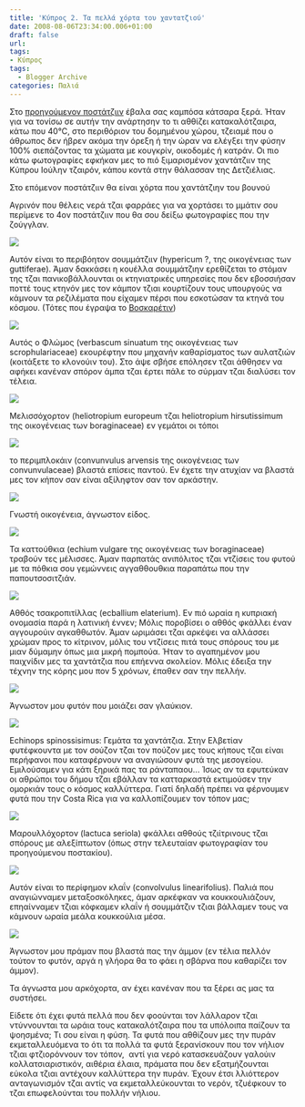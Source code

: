 ```yaml
---
title: 'Κύπρος 2. Τα πελλά χόρτα του χαντατζιού'
date: 2008-08-06T23:34:00.006+01:00
draft: false
url: 
tags: 
- Κύπρος
tags:
  - Blogger Archive
categories: Παλιά
---
```


Στο [προηγούμενον ποστάτζιιν](http://acerasanthropophorum.blogspot.com/2008/07/blog-post_30.html) έβαλα σας καμπόσα κάτσαρα ξερά. Ήταν για να τονίσω σε αυτήν την ανάρτησην το τι αθθίζει κατακαλότζαιρα, κάτω που 40°C, στο περιθόριον του δομημένου χώρου, τζειαμέ που ο άθρωπος δεν ήβρεν ακόμα την όρεξη ή την ώραν να ελέγξει την φύσην 100% σιεπάζοντας τα χώματα με κουγκρίν, οικοδομές ή κατράν. Οι πιο κάτω φωτογραφίες εφκήκαν μες το πιό ξιμαρισμένον χαντάτζιιν της Κύπρου Ιούλην τζαιρόν, κάπου κοντά στην θάλασσαν της Δετζιέλιας. 

  

Στο επόμενον ποστάτζιιν θα είναι χόρτα που χαντάτζιην του βουνού

  

Αγρινόν που θέλεις νερά τζαι φαρράες για να χορτάσει το μμάτιν σου περίμενε το 4ον ποστάτζιιν που θα σου δείξω φωτογραφίες που την ζούγγλαν.  
  
  
[![](https://blogger.googleusercontent.com/img/b/R29vZ2xl/AVvXsEidn_NE0wyioS3NO2R12pVE2beCGkAzHtPUovhbxUqv6CAbixtxTE-I8tBtrDrSDeXUsnV-2RS3uJP40-A_yM07Z-_UckiItJwbbK4FyOraUgEW4YXCXUVuYVImYQweeM2TVJTIp2rdC30/s400/DSCN7321.JPG)](https://blogger.googleusercontent.com/img/b/R29vZ2xl/AVvXsEidn_NE0wyioS3NO2R12pVE2beCGkAzHtPUovhbxUqv6CAbixtxTE-I8tBtrDrSDeXUsnV-2RS3uJP40-A_yM07Z-_UckiItJwbbK4FyOraUgEW4YXCXUVuYVImYQweeM2TVJTIp2rdC30/s1600-h/DSCN7321.JPG)

Αυτόν είναι το περιβόητον σουμμάτζιιν (hypericum ?, της οικογένειας των guttiferae). Άμαν δακκάσει η κουέλλα σουμμάτζιην ερεθίζεται το στόμαν της τζαι πανικοβάλλουνται οι κτηνιατρικές υπηρεσίες που δεν εβοσσιήσαν ποττέ τους κτηνόν μες τον κάμπον τζιαι κουρτίζουν τους υπουργούς να κάμνουν τα ρεζιλέματα που είχαμεν πέρσι που εσκοτώσαν τα κτηνά του κόσμου. (Τότες που έγραψα το [Βοσκαρέτιν](http://acerasanthropophorum.blogspot.com/2007/11/blog-post_19.html))

  
[![](https://blogger.googleusercontent.com/img/b/R29vZ2xl/AVvXsEhbrOexHPPAP1hqZ9aFtTxNqvhrlH5Hm9dpfCC4vN2naPlaNjcnbJuJTA-_YA9EGevnnD49SKfmLU53aVhKEoO_LEQZyluz47BfoUI5Zz3tr9pdWoGr6U70m-1AX0LELUAEpcbg-4BpfbA/s400/DSCN7324.JPG)](https://blogger.googleusercontent.com/img/b/R29vZ2xl/AVvXsEhbrOexHPPAP1hqZ9aFtTxNqvhrlH5Hm9dpfCC4vN2naPlaNjcnbJuJTA-_YA9EGevnnD49SKfmLU53aVhKEoO_LEQZyluz47BfoUI5Zz3tr9pdWoGr6U70m-1AX0LELUAEpcbg-4BpfbA/s1600-h/DSCN7324.JPG)

Αυτός ο Φλώμος (verbascum sinuatum της οικογένειας των scrophulariaceae) εκουρέφτην που μηχανήν καθαρίσματος των αυλατζιών (κοιτάξετε το κλονούιν του). Στο άψε σβήσε επόλησεν τζαι άθθησεν να αφήκει κανέναν σπόρον άμπα τζαι έρτει πάλε το σύρμαν τζαι διαλύσει τον τέλεια.

  
[![](https://blogger.googleusercontent.com/img/b/R29vZ2xl/AVvXsEgcBQB3TSuMRKT2_pXlemL3hXz1KT6QTh68e0vJxZdvR65Si3exhorVY45MImIZJMMpxpU6Kb_HGAFx_F1SpOC6wvydP_rKjQ72MtPyyvKN0dlCwHnEtTKbRzHf2QttArRcUmYTori8qvk/s400/DSCN7326.JPG)](https://blogger.googleusercontent.com/img/b/R29vZ2xl/AVvXsEgcBQB3TSuMRKT2_pXlemL3hXz1KT6QTh68e0vJxZdvR65Si3exhorVY45MImIZJMMpxpU6Kb_HGAFx_F1SpOC6wvydP_rKjQ72MtPyyvKN0dlCwHnEtTKbRzHf2QttArRcUmYTori8qvk/s1600-h/DSCN7326.JPG)

Μελισσόχορτον (heliotropium europeum τζαι heliotropium hirsutissimum της οικογένειας των boraginaceae) εν γεμάτοι οι τόποι

  
[![](https://blogger.googleusercontent.com/img/b/R29vZ2xl/AVvXsEgckIp5b5cxTe70sQDefD5we8iPm_hfE58Uf0VcdNQpXdQjJ-oAV9wdlB-msxqwvoNAEWGHlu91P6U8Dzwim-AEZ-8HGLcEogNhzEP2WfDD29KG0uuEAlErX0WESleFJcc9EANBQTncDsI/s400/DSCN7342.JPG)](https://blogger.googleusercontent.com/img/b/R29vZ2xl/AVvXsEgckIp5b5cxTe70sQDefD5we8iPm_hfE58Uf0VcdNQpXdQjJ-oAV9wdlB-msxqwvoNAEWGHlu91P6U8Dzwim-AEZ-8HGLcEogNhzEP2WfDD29KG0uuEAlErX0WESleFJcc9EANBQTncDsI/s1600-h/DSCN7342.JPG)

το περιμπλοκάιν (convunvulus arvensis της οικογένειας των convunvulaceae) βλαστά επίσεις παντού. Εν έχετε την ατυχίαν να βλαστά μες τον κήπον σαν είναι αξίληφτον σαν τον αρκάστην.

  
[![](https://blogger.googleusercontent.com/img/b/R29vZ2xl/AVvXsEhOIxfndpkPd3yVpMkKyL0zXzo6rXsyyyFEPqNgsS7ZXna3zpLIm0QoNJ4t4RnAd1BNpve8_aBjoRH0vjDonGg4WTS41ohSP7BtdpYIt0Nb3hj7YSt7zHCLvUuiC00oIjZHF1vOgpz1Dwg/s400/DSCN7364.JPG)](https://blogger.googleusercontent.com/img/b/R29vZ2xl/AVvXsEhOIxfndpkPd3yVpMkKyL0zXzo6rXsyyyFEPqNgsS7ZXna3zpLIm0QoNJ4t4RnAd1BNpve8_aBjoRH0vjDonGg4WTS41ohSP7BtdpYIt0Nb3hj7YSt7zHCLvUuiC00oIjZHF1vOgpz1Dwg/s1600-h/DSCN7364.JPG)

Γνωστή οικογένεια, άγνωστον είδος.

  
[![](https://blogger.googleusercontent.com/img/b/R29vZ2xl/AVvXsEhpvoZyfM5jNXFueREisw9FRAc6rbJOxsnN0QbgO1lfg2OwWvzktVn3lVbww_sHkkKpX8WMqtwccFf6Vao_Fu6ZylSja6uQRe9mqOMXIu3eFABdpFUU071NjFz6-s-xujYIPYo5ccGDwto/s400/DSCN7360.JPG)](https://blogger.googleusercontent.com/img/b/R29vZ2xl/AVvXsEhpvoZyfM5jNXFueREisw9FRAc6rbJOxsnN0QbgO1lfg2OwWvzktVn3lVbww_sHkkKpX8WMqtwccFf6Vao_Fu6ZylSja6uQRe9mqOMXIu3eFABdpFUU071NjFz6-s-xujYIPYo5ccGDwto/s1600-h/DSCN7360.JPG)

Τα καττούθκια (echium vulgare της οικογένειας των boraginaceae) τραβούν τες μέλισσες. Άμαν παρπατάς ανιπόλιτος τζαι ντζίσεις του φυτού με τα πόθκια σου γεμώννεις αγγαθθουθκια παραπάτω που την παπουτσοσιτζιάν.

  

  
[![](https://blogger.googleusercontent.com/img/b/R29vZ2xl/AVvXsEgtypfkVQSmPGS0ZxCijbkvzaSrot_4WOcaTQja7ugufw_wsrp9-VPs6rSDtQ8Hn6HItAmHkga2ZxgUIPUAFlJ9kWSR1vcVDI8GKzmnqF_MCX69Ot64dIVMWQY9ns6_wZ55DvDn4gSGUsw/s400/DSCN7413.JPG)](https://blogger.googleusercontent.com/img/b/R29vZ2xl/AVvXsEgtypfkVQSmPGS0ZxCijbkvzaSrot_4WOcaTQja7ugufw_wsrp9-VPs6rSDtQ8Hn6HItAmHkga2ZxgUIPUAFlJ9kWSR1vcVDI8GKzmnqF_MCX69Ot64dIVMWQY9ns6_wZ55DvDn4gSGUsw/s1600-h/DSCN7413.JPG)

Αθθός τσακροπιτίλλας (ecballium elaterium). Εν πιό ωραία η κυπριακή ονομασία παρά η λατινική έννεν; Μόλις ποροβίσει ο αθθός φκάλλει έναν αγγουρούιν αγκαθθωτόν. Άμαν ωριμάσει τζαι αρκέψει να αλλάσσει χρώμαν προς το κίτρινον, μόλις του ντζίσεις πιτά τους σπόρους του με μιαν δύμαμην όπως μια μικρή πομπούα. Ήταν το αγαπημένον μου παιχνίδιν μες τα χαντάτζια που επήεννα σκολείον. Μόλις έδειξα την τέχνην της κόρης μου πον 5 χρόνων, έπαθεν σαν την πελλήν.

  
[![](https://blogger.googleusercontent.com/img/b/R29vZ2xl/AVvXsEjT3-EUhdbBQRuVxr5ohXYl6eIik-fg57YEW-K7SGavcEozegOc2CNQcPBSR00bEx2hErXWKTAVAq4Umvy11uInF028DnKAFSLMdLmPWeAt-Z97ecxV_9lvoZrUmaDM_gyYkBtN1QJCLDk/s400/DSCN7426.JPG)](https://blogger.googleusercontent.com/img/b/R29vZ2xl/AVvXsEjT3-EUhdbBQRuVxr5ohXYl6eIik-fg57YEW-K7SGavcEozegOc2CNQcPBSR00bEx2hErXWKTAVAq4Umvy11uInF028DnKAFSLMdLmPWeAt-Z97ecxV_9lvoZrUmaDM_gyYkBtN1QJCLDk/s1600-h/DSCN7426.JPG)

Άγνωστον μου φυτόν που μοιάζει σαν γλαύκιον.

  
[![](https://blogger.googleusercontent.com/img/b/R29vZ2xl/AVvXsEjvmpcrueVzp2cIhZrAjf4PV36jEnvn0-uNxpcG3ORtSV4K-yI-zZSoz4ktnWWLKT3JHU40__PNwKvL3Eapu3YRBAJC3Ugw-7kICsL7Hjk_9vn1gA5RQN288gzhJxNKxGI8NUQfW7Tq59M/s400/DSCN7439.JPG)](https://blogger.googleusercontent.com/img/b/R29vZ2xl/AVvXsEjvmpcrueVzp2cIhZrAjf4PV36jEnvn0-uNxpcG3ORtSV4K-yI-zZSoz4ktnWWLKT3JHU40__PNwKvL3Eapu3YRBAJC3Ugw-7kICsL7Hjk_9vn1gA5RQN288gzhJxNKxGI8NUQfW7Tq59M/s1600-h/DSCN7439.JPG)

Echinops spinossisimus: Γεμάτα τα χαντάτζια. Στην Ελβετίαν φυτέφκουντα με τον σούζον τζαι τον πούζον μες τους κήπους τζαι είναι περήφανοι που καταφέρνουν να αναγιώσουν φυτά της μεσογείου. Εμιλούσαμεν για κάτι ξηρικά πας τα ράνταπαου... Ίσως αν τα εφυτεύκαν οι αθρώποι του δήμου τζαι εβάλλαν τα κατταρκαστά εκτιμούσεν την ομορκιάν τους ο κόσμος καλλύττερα. Γιατί δηλαδή πρέπει να φέρνουμεν φυτά που την Costa Rica για να καλλοπίζουμεν τον τόπον μας;

  
[![](https://blogger.googleusercontent.com/img/b/R29vZ2xl/AVvXsEirWyvglgsqY3e8CStrEBoX3UX_hK7XiAhvpO__TynK47POBDPJeVGR-in8ZzNurmunXrSTnF9i3B742wRDgO_0QhC7MQp4B79VW1V-BOluBNygaCzBqEkUPJG7uE1mYymK8GtX99x6SO4/s400/DSCN7460.JPG)](https://blogger.googleusercontent.com/img/b/R29vZ2xl/AVvXsEirWyvglgsqY3e8CStrEBoX3UX_hK7XiAhvpO__TynK47POBDPJeVGR-in8ZzNurmunXrSTnF9i3B742wRDgO_0QhC7MQp4B79VW1V-BOluBNygaCzBqEkUPJG7uE1mYymK8GtX99x6SO4/s1600-h/DSCN7460.JPG)

Μαρουλλόχορτον (lactuca seriola) φκάλλει αθθούς τζιίτρινους τζαι σπόρους με αλεξίπτωτον (όπως στην τελευταίαν φωτογραφίαν του προηγούμενου ποστακίου).

  
[![](https://blogger.googleusercontent.com/img/b/R29vZ2xl/AVvXsEgra4lwQzL8BGNtJ29oCIRpg7UwDWCn4CL31qTL5uO35F4Xj3gKOhstT4IoOifij52nQdAcL-l1DjBnBlo9F8obH58a8O0mgEUqUiSAcUYUTC4ASUFDqomJapwIZADbbGf8OcSPBtuuPuE/s400/DSCN7464.JPG)](https://blogger.googleusercontent.com/img/b/R29vZ2xl/AVvXsEgra4lwQzL8BGNtJ29oCIRpg7UwDWCn4CL31qTL5uO35F4Xj3gKOhstT4IoOifij52nQdAcL-l1DjBnBlo9F8obH58a8O0mgEUqUiSAcUYUTC4ASUFDqomJapwIZADbbGf8OcSPBtuuPuE/s1600-h/DSCN7464.JPG)

Αυτόν είναι το περίφημον κλαΐν (convolvulus linearifolius). Παλιά που αναγιώνναμεν μεταξοσκόληκες, άμαν αρκέφκαν να κουκκουλιάζουν, επηαίνναμεν τζιαι κόφκαμεν κλαΐν ή σουμμάτζιν τζιαι βάλλαμεν τους να κάμνουν ωραία μεάλα κουκκούλια μέσα.

  
[![](https://blogger.googleusercontent.com/img/b/R29vZ2xl/AVvXsEg3Tv0OcaVu8wgzqCJL41fus1aDq_hUu3laO4W1CoQcs0dUuQyJr8RKwbX4c-H6lj1CtsyeRQ7ohmJTbQRbBZrZMEym5gPWexMEfjs8Lm1XJwwj8yagpyOHeB8ZE-BmZu8a2CGs-nIOs70/s400/DSCN7522.JPG)](https://blogger.googleusercontent.com/img/b/R29vZ2xl/AVvXsEg3Tv0OcaVu8wgzqCJL41fus1aDq_hUu3laO4W1CoQcs0dUuQyJr8RKwbX4c-H6lj1CtsyeRQ7ohmJTbQRbBZrZMEym5gPWexMEfjs8Lm1XJwwj8yagpyOHeB8ZE-BmZu8a2CGs-nIOs70/s1600-h/DSCN7522.JPG)

Άγνωστον μου πράμαν που βλαστά πας την άμμον (εν τέλια πελλόν τούτον το φυτόν, αργά η γλήορα θα το φάει η σβάρνα που καθαρίζει τον άμμον).

  

Τα άγνωστα μου αρκόχορτα, αν έχει κανέναν που τα ξέρει ας μας τα συστήσει.

  

Είδετε ότι έχει φυτά πελλά που δεν φοούνται τον λάλλαρον τζαι ντύννουνται τα ωράια τους κατακαλότζαιρα που τα υπόλοιπα παίζουν τα ψοησμένα; Τι σου είναι η φύση. Τα φυτά που αθθίζουν μες την πυράν εκμεταλλευόμενα το ότι τα πολλά τα φυτά ξερανίσκουν που τον νήλιον τζιαι φτζιορόννουν τον τόπον,  αντί για νερό κατασκευάζουν γαλούιν κολλατσιαριστικόν, αιθέρια έλαια, πράματα που δεν εξατμήζουνται εύκολα τζιαι αντέχουν καλλύττερα την πυράν. Έχουν έτσι λλιόττερον ανταγωνισμόν τζαι αντίς να εκμεταλλεύκουνται το νερόν, τζυέφκουν το τζαι επωφελούνται του πολλήν νήλιου.
